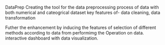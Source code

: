 DataPrep
Creating the tool for the data preprocessing process of data with both numerical and cateogrical dataset 
key features of- data cleaning, data transformation 

Futher the enhancement by inducing the features of selection of different methods according to data from performimg the Operation on data.
interactive dashboard with data visualization.

